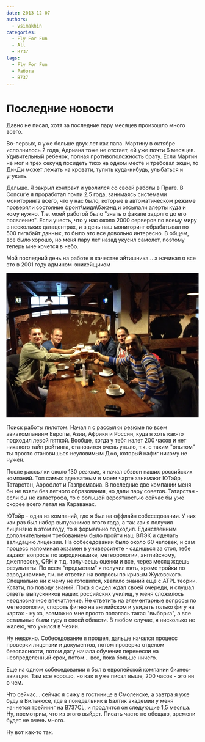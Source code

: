 ```yaml
---
date: 2013-12-07
authors:
  - vsimakhin
categories:
  - Fly For Fun
  - All
  - B737
tags:
  - Fly For Fun
  - Работа
  - B737
---
```


# Последние новости

Давно не писал, хотя за последние пару месяцев произошло много всего.

Во-первых, я уже больше двух лет как папа. Мартину в октябре исполнилось 2 года, Адриана тоже не отстает, ей уже почти 6 месяцев. Удивительный ребенок, полная противоположность брату. Если Мартин не мог и трех секунд посидеть тихо на одном месте и требовал экшн, то Ди-Ди может лежать на кровати, тупить куда-нибудь, улыбаться и угукать.

Дальше. Я закрыл контракт и уволился со своей работы в Праге. В Concur’e я проработал почти 2,5 года, занимаясь системами мониторинга всего, что у нас было, которые в автоматическом режиме проверяли состояние фронт\мидл\бэкэнд и отсылали алерты куда и кому нужно. Т.е. моей работой было "знать о факапе задолго до его появления". Если учесть, что у нас около 2000 серверов по всему миру в нескольких датацентрах, и в день наш мониторинг обрабатывал по 500 гигабайт данных, то было это все довольно интересно. В общем, все было хорошо, но меня пару лет назад укусил самолет, поэтому теперь мне хочется в небо.

Мой последний день на работе в качестве айтишника... а начинал я все это в 2001 году админом-эникейщиком

![](day1.jpg)

Поиск работы пилотом. Начал я с рассылки резюме по всем авиакомпаниям Европы, Азии, Африки и России, куда я хоть как-то подходил левой пяткой. Вообще, когда у тебя налет 200 часов и нет никакого тайп рейтинга, становится очень уныло, т.к. с таким "опытом" ты просто становишься неуловимым Джо, который нафиг никому не нужен.

После рассылки около 130 резюме, я начал обзвон наших российских компаний. Топ самых адекватным в моем чарте занимают ЮТэйр, Татарстан, Аэрофлот и Газпромавиа. В последние две компании меня бы не взяли без летного образования, но дали пару советов. Татарстан - если бы не катастрофа, то с большой вероятностью сейчас бы уже скорее всего летал на Караванах.

ЮТэйр - одна из компаний, где я был на оффлайн собеседовании. У них как раз был набор выпускников этого года, а так как я получил лицензию в этом году, то я формально подходил. Единственным дополнительным требованием было пройти наш ВЛЭК и сделать валидацию лицензии. На собеседовании было около 60 человек, и сам процесс напоминал экзамен в университете - садишься за стол, тебе задают вопросы по аэродинамике, метеорологии, английскому, джеппесону, QRH и т.д, получаешь оценки и все, через месяц ждешь результаты. По всем "предметам" я получил пять, кроме тройки по аэродинамике, т.к. не ответил на вопросы по кривым Жуковского. Специально ни к чему не готовился, хватило знаний еще с ATPL теории. Кстати, по поводу знаний. Пока я сидел ждал своей очереди, и слушал ответы выпускников наших российских училищ, у меня сложилось неоднозначное впечатление. Не ответить на элементарные вопросы по метеорологии, спороть фигню на английском и увидеть только фигу на картах - ну хз, возможно мне просто попалась такая "выборка", а все остальные были гуру в своей области. В любом случае, я нисколько не жалею, что учился в Чехии.

Ну неважно. Собеседование я прошел, дальше начался процесс проверки лицензии и документов, потом проверка отделом безопасности, потом дату начала обучения перенесли на неопределенный срок, потом... все, пока больше ничего.

Еще на одном собеседовании я был в европейской компании бизнес-авиации. Там все хорошо, но как я уже писал выше, 200 часов - это ни о чем.

Что сейчас... сейчас я сижу в гостинице в Смоленске, а завтра я уже буду в Вильнюсе, где в понедельник в Балтик академии у меня начнется трейнинг на B737CL, и продлится он следующие 1,5 месяца. Ну, посмотрим, что из этого выйдет. Писать часто не обещаю, времени будет не очень много.

Ну вот как-то так.